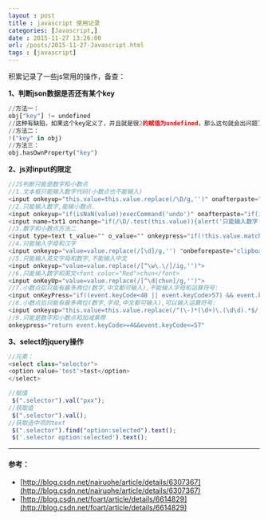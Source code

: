 ```yaml
---
layout : post
title : javascript 使用记录
categories: [Javascript,] 
date : 2015-11-27 13:26:00
url: /posts/2015-11-27-Javascript.html 
tags : [javascript]
---
```




积累记录了一些js常用的操作，备查：

**1、判断json数据是否还有某个key**

```python
//方法一：
obj["key"] != undefined 
//这种有缺陷，如果这个key定义了，并且就是很2的赋值为undefined，那么这句就会出问题了。 
//方法二：
!("key" in obj)
//方法三： 
obj.hasOwnProperty("key")  
```
<!-- more -->
**2、js对input的限定**

```javascript
//JS判断只能是数字和小数点
//1.文本框只能输入数字代码(小数点也不能输入)
<input onkeyup="this.value=this.value.replace(/\D/g,'')" onafterpaste="this.value=this.value.replace(/\D/g,'')">
//2.只能输入数字,能输小数点.
<input onkeyup="if(isNaN(value))execCommand('undo')" onafterpaste="if(isNaN(value))execCommand('undo')">
<input name=txt1 onchange="if(/\D/.test(this.value)){alert('只能输入数字');this.value='';}">
//3.数字和小数点方法二
<input type=text t_value="" o_value="" onkeypress="if(!this.value.match(/^[\+\-]?\d*?\.?\d*?$/))this.value=this.t_value;else this.t_value=this.value;if(this.value.match(/^(?:[\+\-]?\d+(?:\.\d+)?)?$/))this.o_value=this.value" onkeyup="if(!this.value.match(/^[\+\-]?\d*?\.?\d*?$/))this.value=this.t_value;else this.t_value=this.value;if(this.value.match(/^(?:[\+\-]?\d+(?:\.\d+)?)?$/))this.o_value=this.value" onblur="if(!this.value.match(/^(?:[\+\-]?\d+(?:\.\d+)?|\.\d*?)?$/))this.value=this.o_value;else{if(this.value.match(/^\.\d+$/))this.value=0+this.value;if(this.value.match(/^\.$/))this.value=0;this.o_value=this.value}">
//4.只能输入字母和汉字
<input onkeyup="value=value.replace(/[\d]/g,'') "onbeforepaste="clipboardData.setData('text',clipboardData.getData('text').replace(/[\d]/g,''))" maxlength=10 name="Numbers">
//5.只能输入英文字母和数字,不能输入中文
<input onkeyup="value=value.replace(/[^\w\.\/]/ig,'')">
//6.只能输入数字和英文<font color="Red">chun</font>
<input onKeyUp="value=value.replace(/[^\d|chun]/g,'')">
//7.小数点后只能有最多两位(数字,中文都可输入),不能输入字母和运算符号:
<input onKeyPress="if((event.keyCode<48 || event.keyCode>57) && event.keyCode!=46 || /\.\d\d$/.test(value))event.returnValue=false">
//8.小数点后只能有最多两位(数字,字母,中文都可输入),可以输入运算符号:
<input onkeyup="this.value=this.value.replace(/^(\-)*(\d+)\.(\d\d).*$/,'$1$2.$3')">
//9.只能是数字和小数点和加减乘際
onkeypress="return event.keyCode>=4&&event.keyCode<=57"
```

**3、select的jquery操作**

```javascript
//元素：
<select class="selector">
<option value='test'>test</option>
</select>

//赋值
 $(".selector").val("pxx");
//获取值
 $(".selector").val();
//获取选中项的text
 $(".selector").find("option:selected").text();
 $('.selector option:selected').text();
```


---

#### 参考：

* [http://blog.csdn.net/nairuohe/article/details/6307367](http://blog.csdn.net/nairuohe/article/details/6307367)
* [http://blog.csdn.net/foart/article/details/6614829](http://blog.csdn.net/foart/article/details/6614829)